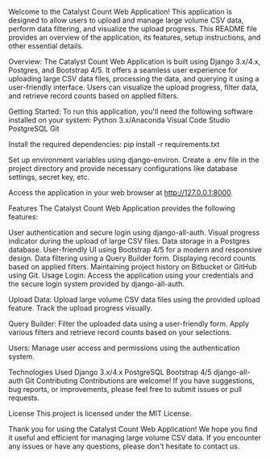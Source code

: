 Welcome to the Catalyst Count Web Application! This application is designed to allow users to upload and manage large volume CSV data, perform data filtering, and visualize the upload progress. This README file provides an overview of the application, its features, setup instructions, and other essential details.

Overview:
The Catalyst Count Web Application is built using Django 3.x/4.x, Postgres, and Bootstrap 4/5. It offers a seamless user experience for uploading large CSV data files, processing the data, and querying it using a user-friendly interface. Users can visualize the upload progress, filter data, and retrieve record counts based on applied filters.

Getting Started:
To run this application, you'll need the following software installed on your system:
Python 3.x/Anaconda
Visual Code Studio
PostgreSQL
Git

Install the required dependencies:
pip install -r requirements.txt

Set up environment variables using django-environ. Create a .env file in the project directory and provide necessary configurations like database settings, secret key, etc.

Access the application in your web browser at http://127.0.0.1:8000.

Features
The Catalyst Count Web Application provides the following features:

User authentication and secure login using django-all-auth.
Visual progress indicator during the upload of large CSV files.
Data storage in a Postgres database.
User-friendly UI using Bootstrap 4/5 for a modern and responsive design.
Data filtering using a Query Builder form.
Displaying record counts based on applied filters.
Maintaining project history on Bitbucket or GitHub using Git.
Usage
Login: Access the application using your credentials and the secure login system provided by django-all-auth.

Upload Data: Upload large volume CSV data files using the provided upload feature. Track the upload progress visually.

Query Builder: Filter the uploaded data using a user-friendly form. Apply various filters and retrieve record counts based on your selections.

Users: Manage user access and permissions using the authentication system.

Technologies Used
Django 3.x/4.x
PostgreSQL
Bootstrap 4/5
django-all-auth
Git
Contributing
Contributions are welcome! If you have suggestions, bug reports, or improvements, please feel free to submit issues or pull requests.

License
This project is licensed under the MIT License.

Thank you for using the Catalyst Count Web Application! We hope you find it useful and efficient for managing large volume CSV data. If you encounter any issues or have any questions, please don't hesitate to contact us.